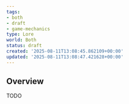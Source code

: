 ```yaml
---
tags:
- both
- draft
- game-mechanics
type: Lore
world: Both
status: draft
created: '2025-08-11T13:08:45.862109+00:00'
updated: '2025-08-11T13:08:47.421628+00:00'
---
```



## Overview

TODO
